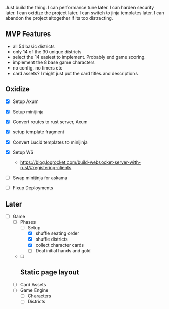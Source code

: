  Just build the thing. 
 I can performance tune later.
 I can harden security later.
 I can oxidize the project later.
 I can switch to jinja templates later.
 I can abandon the project altogether if its too distracting.

 ## MVP Features
 - all 54 basic districts
 - only 14 of the 30 unique districts
 - select the 14 easiest to implement. Probably end game scoring.
 - implement the 8 base game characters
 - no config, no timers etc
 - card assets? I might just put the card titles and descriptions


 ## Oxidize
- [x] Setup Axum
- [x] Setup minijinja 
- [x] Convert routes to rust server, Axum
- [x] setup template fragment
- [x] Convert Lucid templates to minijinja
- [x] Setup WS
    - https://blog.logrocket.com/build-websocket-server-with-rust/#registering-clients

- [ ] Swap minijinja for askama
- [ ] Fixup Deployments 


## Later
- [ ] Game
    - [ ] Phases
        - [ ] Setup
            - [x] shuffle seating order
            - [x] shuffle districts
            - [x] collect character cards
            - [ ] Deal initial hands and gold

    - [ ] Static page layout
        - 
    - [ ] Card Assets
    - [ ] Game Engine
        - [ ] Characters
        - [ ] Districts
